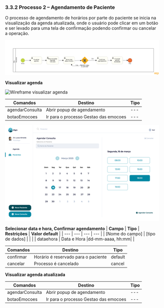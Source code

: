 ### 3.3.2 Processo 2 – Agendamento de Paciente

O processo de agendamento de horários por parte do paciente se inicia na visualização da agenda atualizada, onde o usuário pode clicar em um botão e ser levado para uma tela de confirmação podendo confirmar ou cancelar a operação.


![Modelo BPMN agendamento](images/diagramaPaciente.png)

**Visualizar agenda**

![Wireframe visualizar agenda](images/PrincipalPsicólogo.png)

| **Comandos**         |  **Destino**                   | **Tipo**          |
| ---                  | ---                            | ---               |
| agendarConsulta                | Abrir popup de agendamento| ---               |
| botaoEmocoes                | Ir para o processo Gestao das emocoes| ---               |

![Wireframe Agendar Consulta](images/BotaoAgendarConsulta.png)

**Selecionar data e hora, Confirmar agendamento**
| **Campo**       | **Tipo**         | **Restrições** | **Valor default** |
| ---             | ---              | ---            | ---               |
| [Nome do campo] | [tipo de dados]  |                |                   |
| dataehora       | Data e Hora      |dd-mm-aaaa, hh:mm|                   |

| **Comandos**         |  **Destino**                   | **Tipo**          |
| ---                  | ---                            | ---               |
| confirmar | Horário é reservado para o paciente | default|
| cancelar| Processo é cancelado |cancel|


**Visualizar agenda atualizada**

| **Comandos**         |  **Destino**                   | **Tipo**          |
| ---                  | ---                            | ---               |
| agendarConsulta                | Abrir popup de agendamento| ---               |
| botaoEmocoes                | Ir para o processo Gestao das emocoes| ---               |
